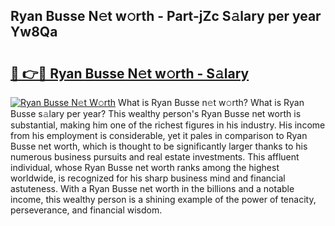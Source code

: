 ## Ryan Busse N𝚎t w𝚘rth - Part-jZc S𝚊lary per year Yw8Qa

# <h2><a href="http://gc05279.nevu.top/?p=Ryan+Busse">🔗 👉🔴 Ryan Busse N𝚎t w𝚘rth - S𝚊lary</a></h2>

[![Ryan Busse N𝚎t W𝚘rth](https://i.imgur.com/Oavwk0R.jpeg)](http://gc05279.nevu.top/?p=Ryan+Busse)
What is Ryan Busse n𝚎t w𝚘rth? What is Ryan Busse s𝚊lary per year?
This wealthy person's Ryan Busse net worth is substantial, making him one of the richest figures in his industry. His income from his employment is considerable, yet it pales in comparison to Ryan Busse net worth, which is thought to be significantly larger thanks to his numerous business pursuits and real estate investments. This affluent individual, whose Ryan Busse net worth ranks among the highest worldwide, is recognized for his sharp business mind and financial astuteness. With a Ryan Busse net worth in the billions and a notable income, this wealthy person is a shining example of the power of tenacity, perseverance, and financial wisdom.
